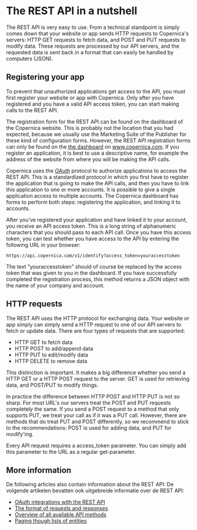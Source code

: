 # The REST API in a nutshell

The REST API is very easy to use. From a technical standpoint is simply comes
down that your website or app sends HTTP requests to Copernica's servers:
HTTP GET requests to fetch data, and POST and PUT requests to modify data.
These requests are processed by our API servers, and the requested data is 
sent back in a format that can easily be handled by computers (JSON).

## Registering your app

To prevent that unauthorized applications get access to the API, you must first
register your website or app with Copernica. Only after you have registered and
you have a valid API access token, you can start making calls to the REST API.

The registration form for the REST API can be found on the dashboard of the
Copernica website. This is probably not the location that you had expected, 
because we usually use the Marketing Suite of the Publisher for these kind of 
configuration forms. However, the REST API registration forms can only be found
on the [the dashboard](/en/applications) on www.copernica.com. If you register 
an application, it is best to use a descriptive name, for example the address 
of the website from where you will be making the API calls.

Copernica uses the [*OAuth*](./rest-oauth.md) protocol to authorize applications
to access the REST API. This is a standardized protocol in which you first have 
to register the application that is going to make the API calls, and then you 
have to link this application to one or more accounts. It is
possible to give a single application access to multiple accounts. The Copernica
dashboard has forms to perform both steps: registering the application, and 
linking it to accounts.

After you've registered your application and have linked it to your account,
you receive an API access token. This is a long string of alphanumeric 
characters that you should pass to each API call. Once you have this access
token, you can test whether you have access to the API by entering the following
URL in your browser:

`https://api.copernica.com/v1/identify?access_token=youraccesstoken`

The text "youraccesstoken" should of course be replaced by the access token
that was given to you in the dashboard. If you have successfully completed
the registration process, this method returns a JSON object with the name of
your company and account.

## HTTP requests

The REST API uses the HTTP protocol for exchanging data. Your website or app
simply can simply send a HTTP request to one of our API servers to fetch or
update data. There are four types of requests that are supported:

* HTTP GET to fetch data
* HTTP POST to add/append data
* HTTP PUT to edit/modify data
* HTTP DELETE to remove data

This distinction is important. It makes a big difference whether you send a 
HTTP GET or a HTTP POST request to the server. GET is used for retrieving 
data, and POST/PUT to modify things.

In practice the difference between HTTP POST and HTTP PUT is not so sharp.
For most URL's our servers treat the POST and PUT requests
completely the same. If you send a POST request to a method that only supports
PUT, we treat your call as if it was a PUT call. However, there are methods
that do treat PUT and POST differently, so we recommend to stick to the 
recommendations: POST is used for adding data, and PUT for modify'ing.

Every API request requires a access_token parameter. You can simply add
this parameter to the URL as a regular get-parameter.

## More information

De following articles also contain information about the REST API:
De volgende artikelen bevatten ook uitgebreide informatie over de REST API:

* [OAuth integrations with the REST API](./rest-oauth.md)
* [The format of requests and responses](./rest-requests.md)
* [Overview of all available API methods](./rest-api.md)
* [Paging though lists of entities](./rest-paging.md)
